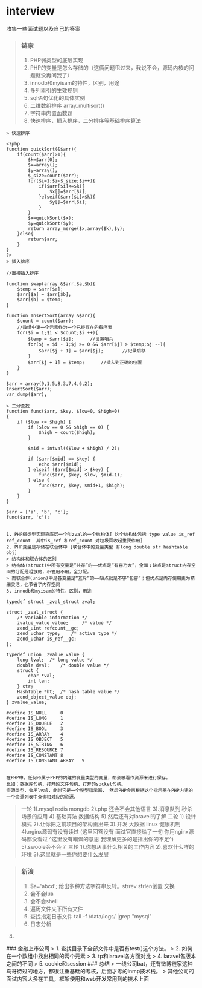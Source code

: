 # interview
收集一些面试题以及自己的答案
> ### 链家
> 1. PHP弱类型的底层实现
> 2. PHP的变量是怎么存储的（这俩问题甩过来，我说不会，源码内核的问题就没再问我了）
> 3. innodb和myisam的特性，区别，用途
> 4. 多列索引的生效规则
> 5. sql语句优化的具体实例
> 6. 二维数组排序  array_multisort()
> 7. 字符串内置函数题
> 8. 快速排序，插入排序，二分排序等基础排序算法
```
> 快速排序

<?php
function quickSort(&$arr){
    if(count($arr)>1){
        $k=$arr[0];
        $x=array();
        $y=array();
        $_size=count($arr);
        for($i=1;$i<$_size;$i++){
            if($arr[$i]<=$k){
                $x[]=$arr[$i];
            }elseif($arr[$i]>$k){
                $y[]=$arr[$i];
            }
        }
        $x=quickSort($x);
        $y=quickSort($y);
        return array_merge($x,array($k),$y);
    }else{
        return$arr;
    }
}
?>
> 插入排序

//直接插入排序

function swap(array &$arr,$a,$b){
    $temp = $arr[$a];
    $arr[$a] = $arr[$b];
    $arr[$b] = $temp;
}

function InsertSort(array &$arr){
    $count = count($arr);
    //数组中第一个元素作为一个已经存在的有序表
    for($i = 1;$i < $count;$i ++){
        $temp = $arr[$i];      //设置哨兵
        for($j = $i - 1;$j >= 0 && $arr[$j] > $temp;$j --){
            $arr[$j + 1] = $arr[$j];       //记录后移
        }
        $arr[$j + 1] = $temp;      //插入到正确的位置
    }
}

$arr = array(9,1,5,8,3,7,4,6,2);
InsertSort($arr);
var_dump($arr);

> 二分查找
function func($arr, $key, $low=0, $high=0)
{
    if ($low <= $high) {
        if ($low == 0 && $high == 0) {
            $high = count($high);
        }

        $mid = intval(($low + $high) / 2);

        if ($arr[$mid] == $key) {
            echo $arr[$mid];
        } elseif ($arr[$mid] > $key) {
            func($arr, $key, $low, $mid-1);
        } else {
            func($arr, $key, $mid+1, $high);
        }
    }
}

$arr = ['a', 'b', 'c'];
func($arr, 'c');


1. PHP弱类型实现靠底层一个叫zval的一个结构体[ 这个结构体包括 type value is_ref ref_count  其中is_ref 和ref_count 对垃圾回收起重要作用]
2. PHP变量是存储在联合体中 [联合体中的变量类型 有long double str hashtable obj]
> 结构体和联合体的区别
> 结构体(struct)中所有变量是“共存”的——优点是“有容乃大”，全面；缺点是struct内存空间的分配是粗放的，不管用不用，全分配。
> 而联合体(union)中是各变量是“互斥”的——缺点就是不够“包容”；但优点是内存使用更为精细灵活，也节省了内存空间
3. innodb和myisam的特性，区别，用途

typedef struct _zval_struct zval;  
   
struct _zval_struct {  
    /* Variable information */  
    zvalue_value value;     /* value */  
    zend_uint refcount__gc;  
    zend_uchar type;    /* active type */  
    zend_uchar is_ref__gc;  
};  
   
typedef union _zvalue_value {  
    long lval;  /* long value */  
    double dval;    /* double value */  
    struct {  
        char *val;  
        int len;  
    } str;  
    HashTable *ht;  /* hash table value */  
    zend_object_value obj;  
} zvalue_value;

#define IS_NULL     0  
#define IS_LONG     1  
#define IS_DOUBLE   2  
#define IS_BOOL     3  
#define IS_ARRAY    4  
#define IS_OBJECT   5  
#define IS_STRING   6  
#define IS_RESOURCE 7  
#define IS_CONSTANT 8  
#define IS_CONSTANT_ARRAY   9


在PHP中，任何不属于PHP的内建的变量类型的变量，都会被看作资源来进行保存。
比如：数据库句柄、打开的文件句柄、打开的socket句柄。
资源类型，会用lval，此时它是一个整型指示器， 然后PHP会再根据这个指示器在PHP内建的一个资源列表中查询相对应的资源。
```


> 一轮
>  1).mysql  redis mongdb
>  2).php 还会不会其他语言
>  3).消息队列 秒杀场景的应用
>  4).基础算法 数据结构
>  5).然后还有对laravel的了解
> 二轮
>  1).设计模式
>  2).让你把之前项目的架构画出来
>  3).并发 大数据 linux 健康机制
>  4).nginx源码有没有读过 (这里回答没有 面试官直接给了一句 你用nginx源码都没看过 ^这里没有嘲讽的意思 我理解更多的是指出你的不足^)
>  5).swoole会不会？
> 三轮
>   1).你想从事什么相关的工作内容
>   2).喜欢什么样的环境
>   3).这里就是一些你想要什么发展
   
> ### 新浪
> 1.  $a='abcd'; 给出多种方法字符串反转。strrev  strlen倒置 交换 
> 2. 会不会lua
> 3. 会不会shell
> 4. 遍历文件夹下所有文件
> 5. 查找指定日志文件   tail -f /data/logs/   |grep "mysql"
> 6. 日志分析

4.
<?php
//递归方式
function read_dir($dir){
	$files=array();
	$dir_list=scandir($dir);
	foreach($dir_list as $file){
		if($file!='..' && $file!='.'){
			if(is_dir($dir.'/'.$file)){
				$files[]=read_dir($dir.'/'.$file);
			}else{
				$files[]=$file;
			}
		}
	}
	return $files;
}
//队列方式 
function read_dir_queue($dir){
	$files=array();
	$queue=array($dir);
	while($data=each($queue)){
		$path=$data['value'];
		if(is_dir($path) && $handle=opendir($path)){
			while($file=readdir($handle)){
				if($file=='.'||$file=='..') continue;
				$files[] = $real_path=$path.'/'.$file;
				if (is_dir($real_path)) $queue[] = $real_path;
			}
		}
		closedir($handle);
	}
	 return $files;
}
print_r(read_dir_queue('D:/webroot/suanfa/dir'));exit;

> ### 金融上市公司
> 1. 查找目录下全部文件中是否有test()这个方法。
> 2. 如何在一个数组中找出相同的两个元素
> 3. tp和laravel各方面对比
> 4. laravel各版本之间的不同
> 5. cookie和session

### 总结
> 一线公司bat，还有微博链家这种鸟哥待过的地方，都很注重基础的考核，后面才考的lnmp技术栈。
> 其他公司的面试内容大多在工具，框架使用和web开发常用到的技术上面
